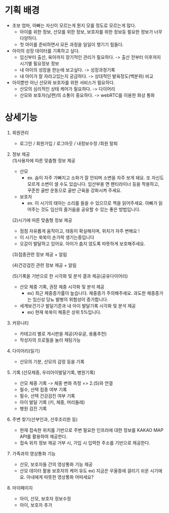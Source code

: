 # 기획 배경
- 초보 엄마, 아빠는 자신이 모르는게 뭔지 모를 정도로 모르는게 많다.  
    - 아이를 위한 정보, 산모를 위한 정보, 보호자를 위한 정보등 필요한 정보가 너무 다양하다.  
    - 첫 아이를 준비하면서 모든 과정을 일일이 챙기기 힘들다.   
- 아이의 성장 데이터를 기록하고 싶다.  
    - 임신부터 출산, 육아까지 장기적인 관리가 필요하다.	-> 출산 전부터 이후까지 시기별 필요정보 정보  
    - 내 아이의 성장을 한눈에 보고싶다. -> 성장과정기록   
    - 내 아이가 잘 자라고있는지 궁금하다. -> 상대적인 발육정도(백분위) 비교  
- 아이뿐만 아닌 산모와 보호자를 위한 서비스가 필요하다.  
    - 산모의 심리적인 상태 케어가 필요하다. -> 다이어리   
    - 산모와 보호자(남편)의 소통이 중요하다. -> webRTC를 이용한 화상 통화  
   
# 상세기능  
1. 회원관리  
    - 로그인  /  회원가입 / 로그아웃 / 내정보수정 /회원 탈퇴  
2. 정보 제공  
    (1)사용자에 따른 맞춤형 정보 제공  
    - 산모  
        - ex. 숨이 자주 가빠지고 소화가 잘 안되며 소변을 자주 보게 돼요. 또 자신도 모르게 소변이 샐 수도 있습니다. 임산부용 면 팬티라이너 등을 착용하고, 꾸준한 골반 운동으로 골반 근육을 강화시켜 주세요.  
    - 보호자  
        - ex.  이 시기의 태아는 소리를 들을 수 있으므로 책을 읽어주세요. 아빠가 읽어주는 것도 임신의 즐거움을 공유할 수 있는 좋은 방법입니다.  

    (2)시기에 따른 맞춤형 정보 제공  
     - 	점점 자유롭게 움직이고, 태동이 확실해지며, 위치가 자주 변해요 !  
     - 	이 시기는 쑥쑥이 손가락 생기는중입니다  
     -	오감이 발달하고 있어요. 아이가 춥지 않도록 따뜻하게 보호해주세요.  
    
    (3)접종관련 정보 제공 + 알림  

    (4)건강검진 관련 정보 제공 + 알림 
    
    (5)기록을 기반으로 한 시각화 및 분석 결과 제공(공유다이어리)  
    - 산모 체중 기록, 권장 체중 시각화 및 분석 제공  
        - ex)  최근 체중증가률이 높습니다. 체중증가 주의해주세요. 과도한 체중증가는 임신성 당뇨 발병의 위험성이 증가합니다.  
    - 세계보건기구 발달기준과 내 아이 발달기록 시각화 및 분석 제공    
        - ex) 현재 쑥쑥이 체중은 상위 5%입니다.
3. 커뮤니티    
    - 카테고리 별로 게시판을 제공(자유글, 용품추천)    
    - 작성자의 프로필을 눌러 채팅가능                
4. 다이어리(일기)  
    -  산모의 기분, 산모의 감정 등을 기록  

5. 기록 (산모체중, 우리아이발달기록, 병원기록)
    - 산모 체중 기록 -> 체중 변화 측정 => 2.(5)와 연결
    - 필수, 선택 접종 여부 기록
    - 필수, 선택 건강검진 여부 기록
    - 아이 발달 기록 (키, 체중, 머리둘레)
    - 병원 검진 기록 

6. 주변 찾기(산부인과, 산후조리원 등) 
    - 현재 접속한 위치를 기반으로 주변 필요한 인프라에 대한 정보를 KAKAO MAP API를 활용하여 제공한다.
    - 접속 위치 정보 제공 거부 시, 가입 시 입력한 주소를 기반으로 제공한다.

7. 가족과의 영상통화 기능
    - 산모, 보호자들 간의 영상통화 기능 제공
    - 산모 데이터 활용 보호자의 케어 유도 ex) 지금은 우울증에 걸리기 쉬운 시기에요. 아내에게 따뜻한 영상통화 어떠세요?

8. 마이페이지
    - 아이, 산모, 보호자 정보수정
    - 아이, 보호자 추가



